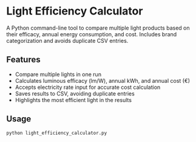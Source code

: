 # Light Efficiency Calculator

A Python command-line tool to compare multiple light products based on their efficacy, annual energy consumption, and cost. Includes brand categorization and avoids duplicate CSV entries.

## Features

- Compare multiple lights in one run
- Calculates luminous efficacy (lm/W), annual kWh, and annual cost (€)
- Accepts electricity rate input for accurate cost calculation
- Saves results to CSV, avoiding duplicate entries
- Highlights the most efficient light in the results

## Usage

```bash
python light_efficiency_calculator.py
